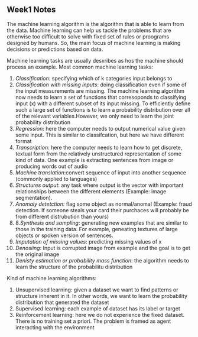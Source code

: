 ## Week1 Notes

The machine learning algorithm is the algorithm that is able to learn from the data. Machine learning can help us tackle the problems that are otherwise too difficult to solve with fixed set of rules or proograms designed by humans. So, the main focus of machine learning is making decisions or predictions based on data.

Machine learning tasks are usually desxribes as hos the machine should process an example. 
Most common machine learning tasks:

1. *Classification:* specifying which of k categories  input belongs to
2. *Classification with missing inputs*: doing classification even if some of the input measurements are missing. The machine learning algorithm now needs to learn a set of functions that corresoponds to classifying input (x) with a different subset of its input missing. To efficiently define such a large set of functions is to learn a probability distribution over all of the relevant variables.However, we only need to learn the joint probability distribution
3. *Regression*: here the computer needs to output numerical value given some input. This is similar to classifcation, but here we have different format
4. *Transcription*: here the computer needs to learn how to get discrete, textual form from the relatively unstructured representation of some kind of data. One example is extracting sentences from image or producing words out of audio 
5. *Machine translation*:convert sequence of input into another sequence (commonly applied to languages)
6. *Structures output*: any task where output is the vector with important relationships between the different elements (Example: image segmentation). 
7. *Anomaly detetction:* flag some object as normal/anomal (Example: fraud detection. If someone steals your card their purchaces will probably be from different distrubution than yours)
8. 8.*Synthesis and sampling*: generating new examples that are similar to those in the training data. For example, geneating textures of large objects or spoken version of sentences.
9. *Imputation of missing values*: predicting missing values of x
10. *Denosiing*: Input is corrupted image from example and the goal is to get the original image
11. *Denisty estimation or probability mass function*: the algorithm needs to learn the structure of the probabilitu distribution

Kind of machine learning algorithms:
1. Unsupervised learning: given a dataset we want to find patterns or structure inherent in it. In other words, we want to learn the probability distribution that generated the dataset
2. Supervised learning: each example of dataset has its label or target  
3. Reinforcement learning: here we do not experience the fixed dataset. There is no training set a priori. The problem is framed as agent interacting with the environment 

